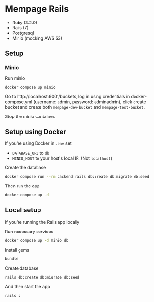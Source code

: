 # Mempage Rails

- Ruby (3.2.0)
- Rails (7)
- Postgresql
- Minio (mocking AWS S3)

## Setup

### Minio

Run minio
```sh
docker compose up minio
```

Go to http://localhost:9001/buckets,
log in using credentials in docker-compose.yml (username: admin, password: adminadmin),
click create bucket and create both `mempage-dev-bucket` and `mempage-test-bucket`.

Stop the minio container.

## Setup using Docker

If you're using Docker in `.env` set
- `DATABASE_URL` to `db`
- `MINIO_HOST` to your host's local IP. (Not `localhost`)

Create the database
```sh
docker compose run --rm backend rails db:create db:migrate db:seed
```

Then run the app
```sh
docker compose up -d
```

## Local setup

If you're running the Rails app locally

Run necessary services 
```sh
docker compose up -d minio db
```

Install gems
```sh
bundle
```

Create database

```sh
rails db:create db:migrate db:seed
```

And then start the app

```sh
rails s
```
